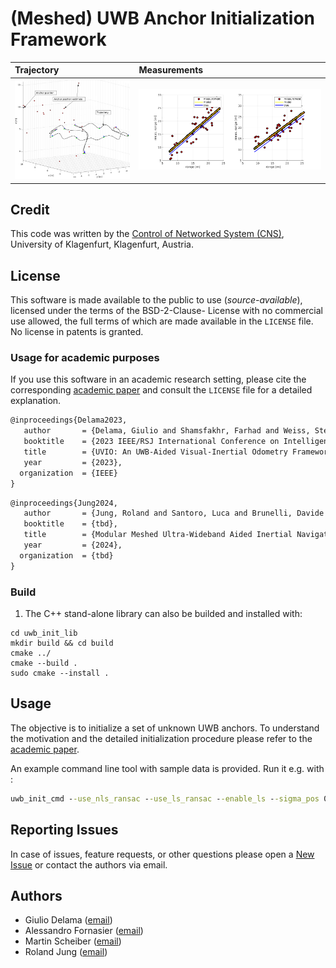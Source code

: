 # (Meshed) UWB Anchor Initialization Framework



| Trajectory | Measurements |
|:----------|:-------------|
| ![](./examples/cmd/data/Trajectory-Anchor-Pos-Estimates.png) | ![](./examples/cmd/data/DS-TWR-outliers-0.15-noise-d0.1-noise-T0.1-measurements.png) 


## Credit

This code was written by the [Control of Networked System (CNS)](https://www.aau.at/en/smart-systems-technologies/control-of-networked-systems/), 
University of Klagenfurt, Klagenfurt, Austria.

## License

This software is made available to the public to use (_source-available_), licensed under the terms of the BSD-2-Clause-
License with no commercial use allowed, the full terms of which are made available in the `LICENSE` file. No license in
patents is granted.

### Usage for academic purposes

If you use this software in an academic research setting, please cite the
corresponding [academic paper] and consult the `LICENSE` file for a detailed explanation.

```latex
@inproceedings{Delama2023,
   author       = {Delama, Giulio and Shamsfakhr, Farhad and Weiss, Stephan and Fontanelli, Daniele and Fornasier, Alessandro},
   booktitle    = {2023 IEEE/RSJ International Conference on Intelligent Robots and Systems (IROS)},
   title        = {UVIO: An UWB-Aided Visual-Inertial Odometry Framework with Bias-Compensated Anchors Initialization},
   year         = {2023},
  organization  = {IEEE}
}
```

```latex
@inproceedings{Jung2024,
   author       = {Jung, Roland and Santoro, Luca and Brunelli, Davide and Fontanelli, Daniele and Weiss, Stephan},
   booktitle    = {tbd},
   title        = {Modular Meshed Ultra-Wideband Aided Inertial Navigation with Robust Anchor Calibration},
   year         = {2024},
  organization  = {tbd}
}
```

### Build

1. The C++ stand-alone library can also be builded and installed with:
```[bash]
cd uwb_init_lib
mkdir build && cd build
cmake ../
cmake --build .
sudo cmake --install .
```

## Usage

The objective is to initialize a set of unknown UWB anchors. To understand the motivation and the detailed initialization procedure
please refer to the [academic paper].

An example command line tool with sample data is provided. Run it e.g. with :
```cmd
uwb_init_cmd --use_nls_ransac --use_ls_ransac --enable_ls --sigma_pos 0.1 --sigma_range 0.1 --uwb_meas_csv ./uwb_init_lib/examples/cmd/data/DS_TWR_range_outliers_0.15_noise_d0.1_noise_T0.01.csv --tag_pos_csv ./uwb_init_lib/examples/cmd/data/DS_TWR_pos_sigma_T0.01.csv
```

## Reporting Issues

In case of issues, feature requests, or other questions please open a [New Issue](https://gitlab.aau.at/aau-cns/ros_pkgs/uwb_init_cpp/issues/new?issue) or contact the authors via email.

## Authors

* Giulio Delama ([email](mailto:giulio.delama@aau.at?subject=[UWB%20Init]))
* Alessandro Fornasier ([email](mailto:alessandro.fornasier@ieee.org?subject=[UWB%20Init]))
* Martin Scheiber ([email](mailto:martin.scheiber@ieee.org?subject=[UWB%20Init]))
* Roland Jung ([email](mailto:roland.jung@ieee.org?subject=[UWB%20Init]))

<!-- LINKS: -->
[academic paper]: https://arxiv.org/abs/2308.00513
